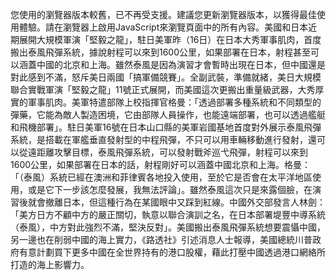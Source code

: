 您使用的瀏覽器版本較舊，已不再受支援。建議您更新瀏覽器版本，以獲得最佳使用體驗。請在瀏覽器上啟用JavaScript來瀏覽頁面中的所有內容。美國和日本近期展開大規模軍演「堅毅之龍」，駐日美軍昨（16日）在日本大秀軍事肌肉，首度搬出泰風飛彈系統，據說射程可以來到1600公里，如果部署在日本，射程甚至可以涵蓋中國的北京和上海。雖然泰風是因為演習才會暫時出現在日本，但中國還是對此感到不滿，怒斥美日兩國「搞軍備競賽」。全副武裝，準備就緒，美日大規模聯合實戰軍演「堅毅之龍」11號正式展開，而美國這次更搬出重量級武器，大秀厚實的軍事肌肉。美軍特遣部隊上校指揮官格曼：「透過部署多種系統和不同類型的彈藥，它能為敵人製造困境，它由部隊人員操作，也能遠端部署，也可以透過艦艇和飛機部署」。駐日美軍16號在日本山口縣的美軍岩國基地首度對外展示泰風飛彈系統，是搭載在軍艦垂直發射型的中程飛彈，不只可以用車輛移動進行發射，還可以從遠距離攻擊目標，泰風飛彈系統，可以發射戰斧巡弋飛彈，射程可以來到1600公里，如果部署在日本的話，射程剛好可以涵蓋中國北京和上海。格曼：「（泰風）系統已經在澳洲和菲律賓各地投入使用，至於它是否會在太平洋地區使用，或是它下一步該怎麼發展，我無法評論」。雖然泰風這次只是來露個臉，在演習後就會撤離日本，但這種行為在某國眼中又踩到紅線。中國外交部發言人林劍：「美方日方不顧中方的嚴正關切，執意以聯合演訓之名，在日本部署堤豐中導系統（泰風），中方對此強烈不滿，堅決反對」。美國搬出泰風飛彈系統想要震懾中國，另一邊也在削弱中國的海上實力，《路透社》引述消息人士報導，美國總統川普政府有意計劃買下更多中國在全世界持有的港口股權，藉此打壓中國透過港口網絡所打造的海上影響力。